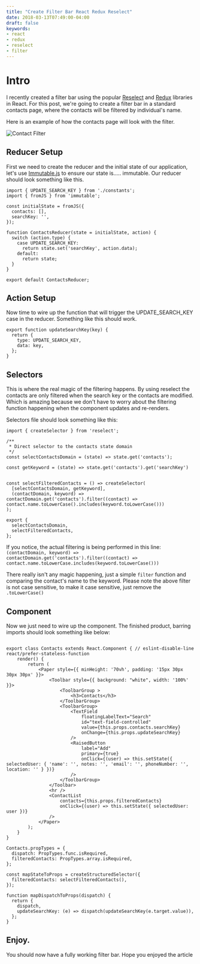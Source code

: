 ```yaml
---
title: "Create Filter Bar React Redux Reselect"
date: 2018-03-13T07:49:00-04:00
draft: false
keywords:
- react
- redux
- reselect
- filter
---
```


# Intro
I recently created a filter bar using the popular [Reselect](https://github.com/reactjs/reselect) and [Redux](https://github.com/reactjs/redux) libraries in React. For this post, we're going to create a filter bar in a standard contacts page, where the contacts will be filtered by individual's name.

Here is an example of how the contacts page will look with the filter. 

![Contact Filter](/contact-page.png)

## Reducer Setup
First we need to create the reducer and the initial state of our application, let's use [Immutable.js](https://facebook.github.io/immutable-js/) to ensure our state is..... immutable. Our reducer should look something like this.

```
import { UPDATE_SEARCH_KEY } from './constants';
import { fromJS } from 'immutable';

const initialState = fromJS({
  contacts: [],
  searchKey: '',
});

function ContactsReducer(state = initialState, action) {
  switch (action.type) {
    case UPDATE_SEARCH_KEY:
      return state.set('searchKey', action.data);
    default:
      return state;
  }
}

export default ContactsReducer;
```

## Action Setup

Now time to wire up the function that will trigger the UPDATE_SEARCH_KEY case in the reducer. 
Something like this should work.
```
export function updateSearchKey(key) {
  return {
    type: UPDATE_SEARCH_KEY,
    data: key,
  };
}
```

## Selectors

This is where the real magic of the filtering happens. By using reselect the contacts are only filtered when the search key or the contacts are modified. Which is amazing because we don't have to worry about the filtering function happening when the component updates and re-renders.

Selectors file should look something like this:
```
import { createSelector } from 'reselect';

/**
 * Direct selector to the contacts state domain
 */
const selectContactsDomain = (state) => state.get('contacts');

const getKeyword = (state) => state.get('contacts').get('searchKey')


const selectFilteredContacts = () => createSelector(
  [selectContactsDomain, getKeyword],
  (contactDomain, keyword) => contactDomain.get('contacts').filter((contact) => contact.name.toLowerCase().includes(keyword.toLowerCase()))
);

export {
  selectContactsDomain,
  selectFilteredContacts,
};
```

If you notice, the actual filtering is being performed in this line:
`(contactDomain, keyword) => contactDomain.get('contacts').filter((contact) => contact.name.toLowerCase.includes(keyword.toLowerCase()))`

There really isn't any magic happening, just a simple `filter` function and comparing the contact's name to the keyword. Please note the above filter is not case sensitive, to make it case sensitive, just remove the `.toLowerCase()`

## Component

Now we just need to wire up the component. The finished product, barring imports should look something like below:

```

export class Contacts extends React.Component { // eslint-disable-line react/prefer-stateless-function
    render() {
        return (
            <Paper style={{ minHeight: '70vh', padding: '15px 30px 30px 30px' }}>
                <Toolbar style={{ background: "white", width: '100%' }}>
                    <ToolbarGroup >
                        <h3>Contacts</h3>
                    </ToolbarGroup>
                    <ToolbarGroup>
                        <TextField
                            floatingLabelText="Search"
                            id="text-field-controlled"
                            value={this.props.contacts.searchKey}
                            onChange={this.props.updateSearchKey}
                        />
                        <RaisedButton
                            label="Add"
                            primary={true}
                            onClick={(user) => this.setState({ selectedUser: { 'name': '', notes: '', 'email': '', phoneNumber: '', location: '' } })}
                        />
                    </ToolbarGroup>
                </Toolbar>
                <hr />
                <ContactList
                    contacts={this.props.filteredContacts}
                    onClick={(user) => this.setState({ selectedUser: user })}
                />
            </Paper>
        );
    }
}

Contacts.propTypes = {
  dispatch: PropTypes.func.isRequired,
  filteredContacts: PropTypes.array.isRequired,
};

const mapStateToProps = createStructuredSelector({
  filteredContacts: selectFilteredContacts(),
});

function mapDispatchToProps(dispatch) {
  return {
    dispatch,
    updateSearchKey: (e) => dispatch(updateSearchKey(e.target.value)),
  };
}
```

## Enjoy.

You should now have a fully working filter bar. Hope you enjoyed the article